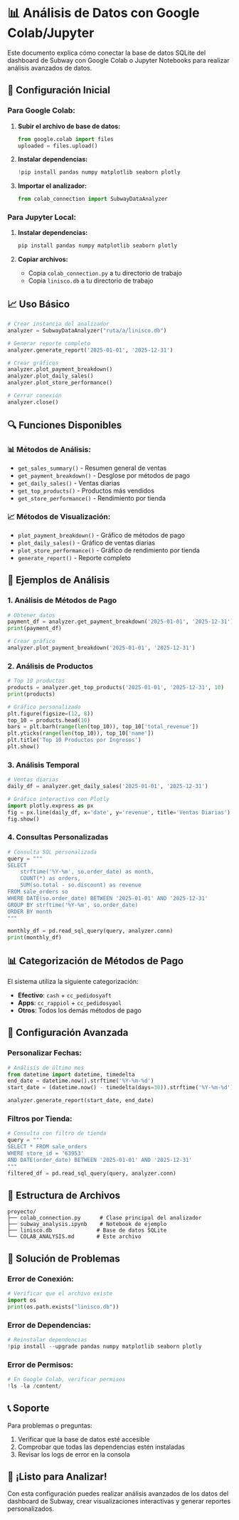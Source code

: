 # 📊 Análisis de Datos con Google Colab/Jupyter

Este documento explica cómo conectar la base de datos SQLite del dashboard de Subway con Google Colab o Jupyter Notebooks para realizar análisis avanzados de datos.

## 🚀 Configuración Inicial

### Para Google Colab:

1. **Subir el archivo de base de datos:**
   ```python
   from google.colab import files
   uploaded = files.upload()
   ```

2. **Instalar dependencias:**
   ```python
   !pip install pandas numpy matplotlib seaborn plotly
   ```

3. **Importar el analizador:**
   ```python
   from colab_connection import SubwayDataAnalyzer
   ```

### Para Jupyter Local:

1. **Instalar dependencias:**
   ```bash
   pip install pandas numpy matplotlib seaborn plotly
   ```

2. **Copiar archivos:**
   - Copia `colab_connection.py` a tu directorio de trabajo
   - Copia `linisco.db` a tu directorio de trabajo

## 📈 Uso Básico

```python
# Crear instancia del analizador
analyzer = SubwayDataAnalyzer("ruta/a/linisco.db")

# Generar reporte completo
analyzer.generate_report('2025-01-01', '2025-12-31')

# Crear gráficos
analyzer.plot_payment_breakdown()
analyzer.plot_daily_sales()
analyzer.plot_store_performance()

# Cerrar conexión
analyzer.close()
```

## 🔍 Funciones Disponibles

### 📊 Métodos de Análisis:

- `get_sales_summary()` - Resumen general de ventas
- `get_payment_breakdown()` - Desglose por métodos de pago
- `get_daily_sales()` - Ventas diarias
- `get_top_products()` - Productos más vendidos
- `get_store_performance()` - Rendimiento por tienda

### 📈 Métodos de Visualización:

- `plot_payment_breakdown()` - Gráfico de métodos de pago
- `plot_daily_sales()` - Gráfico de ventas diarias
- `plot_store_performance()` - Gráfico de rendimiento por tienda
- `generate_report()` - Reporte completo

## 🎯 Ejemplos de Análisis

### 1. Análisis de Métodos de Pago
```python
# Obtener datos
payment_df = analyzer.get_payment_breakdown('2025-01-01', '2025-12-31')
print(payment_df)

# Crear gráfico
analyzer.plot_payment_breakdown('2025-01-01', '2025-12-31')
```

### 2. Análisis de Productos
```python
# Top 10 productos
products = analyzer.get_top_products('2025-01-01', '2025-12-31', 10)
print(products)

# Gráfico personalizado
plt.figure(figsize=(12, 8))
top_10 = products.head(10)
bars = plt.barh(range(len(top_10)), top_10['total_revenue'])
plt.yticks(range(len(top_10)), top_10['name'])
plt.title('Top 10 Productos por Ingresos')
plt.show()
```

### 3. Análisis Temporal
```python
# Ventas diarias
daily_df = analyzer.get_daily_sales('2025-01-01', '2025-12-31')

# Gráfico interactivo con Plotly
import plotly.express as px
fig = px.line(daily_df, x='date', y='revenue', title='Ventas Diarias')
fig.show()
```

### 4. Consultas Personalizadas
```python
# Consulta SQL personalizada
query = """
SELECT 
    strftime('%Y-%m', so.order_date) as month,
    COUNT(*) as orders,
    SUM(so.total - so.discount) as revenue
FROM sale_orders so
WHERE DATE(so.order_date) BETWEEN '2025-01-01' AND '2025-12-31'
GROUP BY strftime('%Y-%m', so.order_date)
ORDER BY month
"""

monthly_df = pd.read_sql_query(query, analyzer.conn)
print(monthly_df)
```

## 📊 Categorización de Métodos de Pago

El sistema utiliza la siguiente categorización:

- **Efectivo**: `cash` + `cc_pedidosyaft`
- **Apps**: `cc_rappiol` + `cc_pedidosyaol`
- **Otros**: Todos los demás métodos de pago

## 🔧 Configuración Avanzada

### Personalizar Fechas:
```python
# Análisis de último mes
from datetime import datetime, timedelta
end_date = datetime.now().strftime('%Y-%m-%d')
start_date = (datetime.now() - timedelta(days=30)).strftime('%Y-%m-%d')

analyzer.generate_report(start_date, end_date)
```

### Filtros por Tienda:
```python
# Consulta con filtro de tienda
query = """
SELECT * FROM sale_orders 
WHERE store_id = '63953' 
AND DATE(order_date) BETWEEN '2025-01-01' AND '2025-12-31'
"""
filtered_df = pd.read_sql_query(query, analyzer.conn)
```

## 📁 Estructura de Archivos

```
proyecto/
├── colab_connection.py      # Clase principal del analizador
├── subway_analysis.ipynb    # Notebook de ejemplo
├── linisco.db              # Base de datos SQLite
└── COLAB_ANALYSIS.md       # Este archivo
```

## 🚨 Solución de Problemas

### Error de Conexión:
```python
# Verificar que el archivo existe
import os
print(os.path.exists("linisco.db"))
```

### Error de Dependencias:
```python
# Reinstalar dependencias
!pip install --upgrade pandas numpy matplotlib seaborn plotly
```

### Error de Permisos:
```python
# En Google Colab, verificar permisos
!ls -la /content/
```

## 📞 Soporte

Para problemas o preguntas:
1. Verificar que la base de datos esté accesible
2. Comprobar que todas las dependencias estén instaladas
3. Revisar los logs de error en la consola

## 🎉 ¡Listo para Analizar!

Con esta configuración puedes realizar análisis avanzados de los datos del dashboard de Subway, crear visualizaciones interactivas y generar reportes personalizados.
